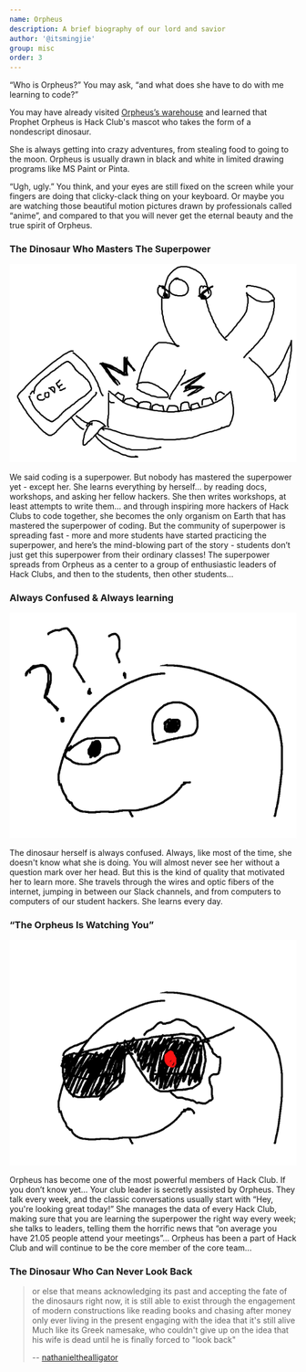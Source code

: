 ```yaml
---
name: Orpheus
description: A brief biography of our lord and savior
author: '@itsmingjie'
group: misc
order: 3
---
```


“Who is Orpheus?” You may ask, “and what does she have to do with me learning to code?”

You may have already visited [Orpheus’s warehouse](https://github.com/hackclub/dinosaurs) and learned that Prophet Orpheus is Hack Club's mascot who takes the form of a nondescript dinosaur.

She is always getting into crazy adventures, from stealing food to going to the moon. Orpheus is usually drawn in black and white in limited drawing programs like MS Paint or Pinta.

“Ugh, ugly.” You think, and your eyes are still fixed on the screen while your fingers are doing that clicky-clack thing on your keyboard. Or maybe you are watching those beautiful motion pictures drawn by professionals called “anime”, and compared to that you will never get the eternal beauty and the true spirit of Orpheus.

### The Dinosaur Who Masters The Superpower

![Coding Dinosaur](img/code_dinosaur.png)

We said coding is a superpower. But nobody has mastered the superpower yet - except her. She learns everything by herself… by reading docs, workshops, and asking her fellow hackers. She then writes workshops, at least attempts to write them… and through inspiring more hackers of Hack Clubs to code together, she becomes the only organism on Earth that has mastered the superpower of coding. But the community of superpower is spreading fast - more and more students have started practicing the superpower, and here’s the mind-blowing part of the story - students don’t just get this superpower from their ordinary classes! The superpower spreads from Orpheus as a center to a group of enthusiastic leaders of Hack Clubs, and then to the students, then other students…

### Always Confused & Always learning

![Confused Dinosaur](img/confused_dinosaur.png)

The dinosaur herself is always confused. Always, like most of the time, she doesn't know what she is doing. You will almost never see her without a question mark over her head. But this is the kind of quality that motivated her to learn more. She travels through the wires and optic fibers of the internet, jumping in between our Slack channels, and from computers to computers of our student hackers. She learns every day.

### “The Orpheus Is Watching You”

![Dinosaur with cool sunglasses](img/dinosaur_coming_from_the_future_to_destroy_humanity.png)

Orpheus has become one of the most powerful members of Hack Club. If you don’t know yet… Your club leader is secretly assisted by Orpheus. They talk every week, and the classic conversations usually start with “Hey, you're looking great today!” She manages the data of every Hack Club, making sure that you are learning the superpower the right way every week; she talks to leaders, telling them the horrific news that “on average you have 21.05 people attend your meetings”... Orpheus has been a part of Hack Club and will continue to be the core member of the core team...

### The Dinosaur Who Can Never Look Back

> or else that means acknowledging its past and accepting the fate of the dinosaurs
> right now, it is still able to exist through the engagement of modern constructions
> like reading books and chasing after money
> only ever living in the present
> engaging with the idea that it's still alive
> Much like its Greek namesake, who couldn't give up on the idea that his wife is dead
> until he is finally forced to "look back"
>
> -- [nathanielthealligator](http://nathanielthealligator.tumblr.com/)
